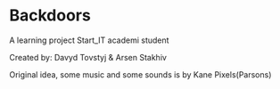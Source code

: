 # Backdoors
A learning project Start_IT academi student

Created by: Davyd Tovstyj & Arsen Stakhiv

Original idea, some music and some sounds is by Kane Pixels(Parsons)
